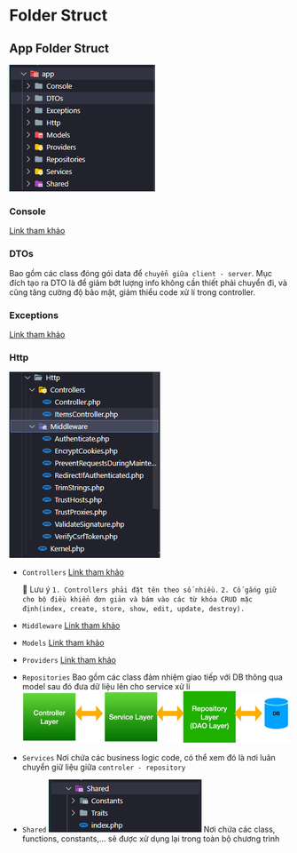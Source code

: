# Folder Struct

## App Folder Struct

![App folder struct](assets/folder-struct-app.PNG)

### Console

[Link tham khảo][console-reference]

[console-reference]: https://laravel.com/docs/9.x/structure#the-console-directory

### DTOs

Bao gồm các class đóng gói data để `chuyển giữa client - server`. Mục đích tạo ra DTO là để giảm bớt lượng info không cần thiết phải chuyển đi, và cũng tăng cường độ bảo mật, giảm thiểu code xử lí trong controller.

### Exceptions

[Link tham khảo][exceptions-reference]

[exceptions-reference]: https://laravel.com/docs/9.x/structure#the-exceptions-directory

### Http

![App Http folder struct](assets/folder-struct-app-http.PNG)

- `Controllers`
  [Link tham khảo][controlers-reference]

  [controlers-reference]: https://laravel.com/docs/9.x/structure#the-http-directory

  📌 Lưu ý
  `1. Controllers phải đặt tên theo số nhiều.`
  `2. Cố gắng giữ cho bộ điều khiển đơn
giản và bám vào các từ khóa CRUD mặc định(index, create, store, show, edit,
update, destroy).`

- `Middleware`
  [Link tham khảo][middleware-reference]

  [middleware-reference]: https://laravel.com/docs/9.x/structure#the-http-directory

- `Models`
  [Link tham khảo][models-reference]

  [models-reference]: https://laravel.com/docs/9.x/structure#the-models-directory

- `Providers`
  [Link tham khảo][providers-reference]

  [providers-reference]: https://laravel.com/docs/9.x/structure#the-providers-directory

- `Repositories`
  Bao gồm các class đảm nhiệm giao tiếp với DB thông qua model sau đó đưa dữ liệu lên cho service xử lí
  ![App folder struct](assets/mvc-struct.PNG)
- `Services`
  Nơi chứa các business logic code, có thể xem đó là nơi luân chuyển giữ liệu giữa `controler - repository`

- `Shared`
  ![App folder struct](assets/folder-struct-shared.PNG)
  Nơi chứa các class, functions, constants,... sẽ được xử dụng lại trong toàn bộ chương trình
